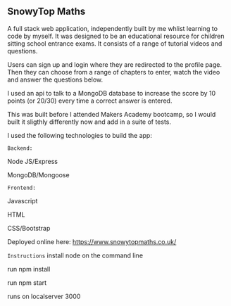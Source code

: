 ## SnowyTop Maths

A full stack web application, independently built by me whlist learning to code by myself. It was designed to be an educational resource for children sitting school entrance exams. It consists of a range of tutorial videos and questions. 

Users can sign up and login where they are redirected to the profile page. Then they can choose from a range of chapters to enter, watch the video and answer the questions below. 

I used an api to talk to a MongoDB database to increase the score by 10 points (or 20/30) every time a correct answer is entered.

This was built before I attended Makers Academy bootcamp, so I would built it sligthly differently now and add in a suite of tests.

I used the following technologies to build the app:


`Backend:`


Node JS/Express

MongoDB/Mongoose

`Frontend:`

Javascript

HTML

CSS/Bootstrap

Deployed online here:  https://www.snowytopmaths.co.uk/

`Instructions`
install node on the command line

run npm install

run npm start

runs on localserver 3000
